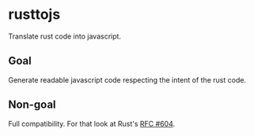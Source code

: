 # rusttojs

Translate rust code into javascript.

## Goal

Generate readable javascript code respecting the intent of the rust code.

## Non-goal

Full compatibility. For that look at Rust's
[RFC #604](https://github.com/rust-lang/rfcs/issues/604).

